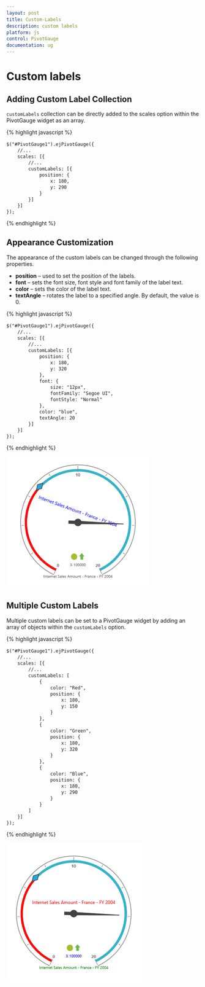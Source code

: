 ```yaml
---
layout: post
title: Custom-Labels
description: custom labels
platform: js
control: PivotGauge
documentation: ug
---
```


# Custom labels

## Adding Custom Label Collection

`customLabels` collection can be directly added to the scales option within the PivotGauge widget as an array.

{% highlight javascript %}

    $("#PivotGauge1").ejPivotGauge({
        //...
        scales: [{
            //...
            customLabels: [{
                position: {
                    x: 180,
                    y: 290
                }
            }]
        }]
    });

{% endhighlight %}

## Appearance Customization

The appearance of the custom labels can be changed through the following properties.

* **position** – used to set the position of the labels.
* **font** – sets the font size, font style and font family of the label text.
* **color** – sets the color of the label text.
* **textAngle** – rotates the label to a specified angle. By default, the value is 0.

{% highlight javascript %}

    $("#PivotGauge1").ejPivotGauge({
        //...
        scales: [{
            //...
            customLabels: [{
                position: {
                    x: 180,
                    y: 320
                },
                font: {
                    size: "12px",
                    fontFamily: "Segoe UI",
                    fontStyle: "Normal"
                },
                color: "blue",
                textAngle: 20
            }]
        }]
    });

{% endhighlight %}

![](Custom-Labels_images/AppearanceCustomization.png) 

## Multiple Custom Labels

Multiple custom labels can be set to a PivotGauge widget by adding an array of objects within the `customLabels` option. 

{% highlight javascript %}

    $("#PivotGauge1").ejPivotGauge({
        //...
        scales: [{
            //...
            customLabels: [
                {
                    color: "Red",
                    position: {
                        x: 180,
                        y: 150
                    }
                }, 
                {
                    color: "Green",
                    position: {
                        x: 180,
                        y: 320
                    }
                }, 
                {
                    color: "Blue",
                    position: {
                        x: 180,
                        y: 290
                    }
                }
            ]
        }]
    });

{% endhighlight %}

![](Custom-Labels_images/MultipleCustomLabels.png) 
